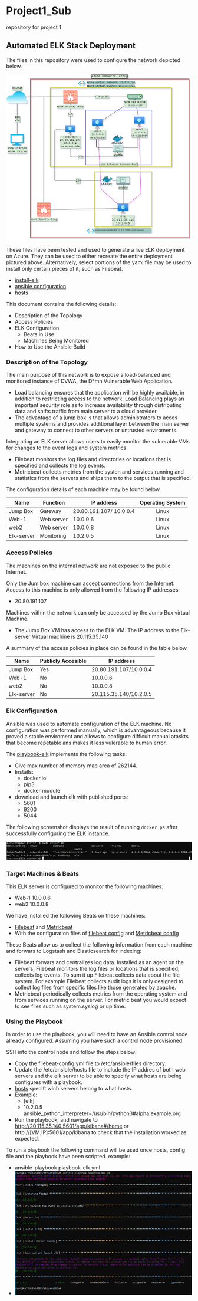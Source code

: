 # Project1_Sub
repository for project 1
## Automated ELK Stack Deployment

The files in this repository were used to configure the network depicted below.

![HW13_Ags.drawio.png](Diagrams/HW13_Ags.drawio.png)

These files have been tested and used to generate a live ELK deployment on Azure. They can be used to either recreate the entire deployment pictured above. Alternatively, select portions of the yaml file may be used to install only certain pieces of it, such as Filebeat.

  - [install-elk](Ansible/playbook-elk.yml)
  - [ansible configuration](Ansible/ansible.cfg)
  - [hosts](Ansible/hosts.txt)


This document contains the following details:
- Description of the Topology
- Access Policies
- ELK Configuration
  - Beats in Use
  - Machines Being Monitored
- How to Use the Ansible Build


### Description of the Topology

The main purpose of this network is to expose a load-balanced and monitored instance of DVWA, the D*mn Vulnerable Web Application.

- Load balancing ensures that the application will be highly available, in addition to restricting access to the network. Load Balancing plays an important security role as to increase availability through distributing data and shifts traffic from main server to a cloud provider.
- The advantage of a jump box is that allows administrators to acces multiple systems and provides additional layer between the main server and gateway to connect to other servers or untrusted enviroments.

Integrating an ELK server allows users to easily monitor the vulnerable VMs for changes to the event logs and system metrics.
- Filebeat monitors the log files and directories or locations that is specified and collects the log events.
- Metricbeat collects metrics from the systen and services running and statistics from the servers and ships them to the output that is specified.

The configuration details of each machine may be found below.


| Name       | Function   | IP address              | Operating System |
|------------|------------|-------------------------|:----------------:|
| Jump Box   | Gateway    | 20.80.191.107/ 10.0.0.4 | Linux            |
| Web-1      | Web server | 10.0.0.6                | Linux            |
| web2       | Web server | 10.0.0.8                | Linux            |
| Elk-server | Monitoring | 10.2.0.5                | Linux            |

### Access Policies

The machines on the internal network are not exposed to the public Internet. 

Only the Jum box  machine can accept connections from the Internet. Access to this machine is only allowed from the following IP addresses:
- 20.80.191.107

Machines within the network can only be accessed by the Jump Box virtual Machine.
- The Jump Box VM has access to the ELK VM. The IP address to the Elk-server Virtual machine is 20.115.35.140

A summary of the access policies in place can be found in the table below.

| Name       | Publicly Accesible  | IP address             |
|------------|---------------------|------------------------|
| Jump Box   | Yes                 | 20.80.191.107/10.0.0.4 |
| Web-1      | No                  | 10.0.0.6               |
| web2       | No                  | 10.0.0.8               |
| Elk-server | No                  | 20.115.35.140/10.2.0.5 |

### Elk Configuration

Ansible was used to automate configuration of the ELK machine. No configuration was performed manually, which is advantageous because it proved a stable enviroment and allows to configure difficult manual ataskts that become repetable ans makes it less vulerable to human error. 

The [playbook-elk](Ansible/playbook-elk.yml) implements the following tasks:
- Give max number of memory map area of 262144.
- Installs: 
    - docker.io 
    - pip3
    - docker module
- download and launch elk with published ports:
    - 5601
    - 9200
    - 5044


The following screenshot displays the result of running `docker ps` after successfully configuring the ELK instance.

![docker ps output](Diagrams/dockerps.png)

### Target Machines & Beats
This ELK server is configured to monitor the following machines:
  - Web-1 10.0.0.6
  - web2 10.0.0.8

We have installed the following Beats on these machines:
- [Filebeat](Ansible/filebeat-playbook.yml) and [Metricbeat](Ansible/matricbeat-playbook.yml)
- With the configuration files of [filebeat config](Ansible/filebeat-config.yml) and [Metricbeat config](Ansible/metricbeat-config.yml)

These Beats allow us to collect the following information from each machine and forwars to Logstash and Elasticsearch for indexing:
- Filebeat forwars and centralizes log data. Installed as an agent on the servers, Filebeat monitors the log files or locations that is specified, collects log events. To sum it up Filebeat collects data about the file system. For example Filebeat collects audit logs it is only designed to collect log files from specific files like those generated by apache.
- Metricbeat  periodically collects metrics from the operating system and from services running on the server. For metric beat you would expect to see files such as system.syslog or up time.

### Using the Playbook
In order to use the playbook, you will need to have an Ansible control node already configured. Assuming you have such a control node provisioned: 

SSH into the control node and follow the steps below:
- Copy the filebeat-config.yml file to /etc/ansible/files directory.
- Update the /etc/ansible/hosts file to include the IP addres of both web servers and the elk server to be able to specify what hosts are being configures with a playbook.
- [hosts](Ansible/hosts.txt) specift wich servers belong to what hosts.
- Example:
     - [elk]
     - 10.2.0.5 ansible_python_interpreter=/usr/bin/python3#alpha.example.org
- Run the playbook, and navigate to http://20.115.35.140:5601/app/kibana#/home  or http://[VM.IP]:5601/app/kibana to check that the installation worked as expected.

To run a playbook the following command will be used once hosts, config file and the playbook have been scripted.
example: 
- ansible-playbook playbook-elk.yml
- ![Playbook Running](Diagrams/playbook-example.png)
